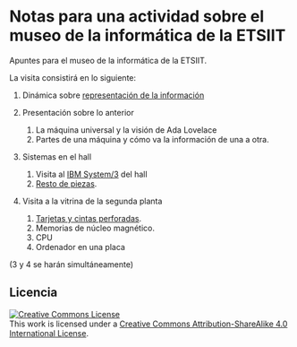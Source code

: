 # Notas para una actividad sobre el museo de la informática de la ETSIIT

Apuntes para el museo de la informática de la ETSIIT.

La visita consistirá en lo siguiente:

1. Dinámica sobre [representación de la información](actividad-representacion-informacion.md)
   
2. Presentación sobre lo anterior
   1. La máquina universal y la visión de Ada Lovelace
   2. Partes de una máquina y cómo va la información de una a otra.

3. Sistemas en el hall
   1. Visita al [IBM System/3](System3.md) del hall
   2. [Resto de piezas](ordenadores-hall.md).

4. Visita a la vitrina de la segunda planta
   1. [Tarjetas y cintas perforadas](tarjetas-perforadas.md).
   1. Memorias de núcleo magnético.
   2. CPU
   3. Ordenador en una placa

(3 y 4 se harán simultáneamente)

## Licencia

<a rel="license" href="http://creativecommons.org/licenses/by-sa/4.0/"><img alt="Creative Commons License" style="border-width:0" src="https://i.creativecommons.org/l/by-sa/4.0/88x31.png" /></a><br />This work is licensed under a <a rel="license" href="http://creativecommons.org/licenses/by-sa/4.0/">Creative Commons Attribution-ShareAlike 4.0 International License</a>.
